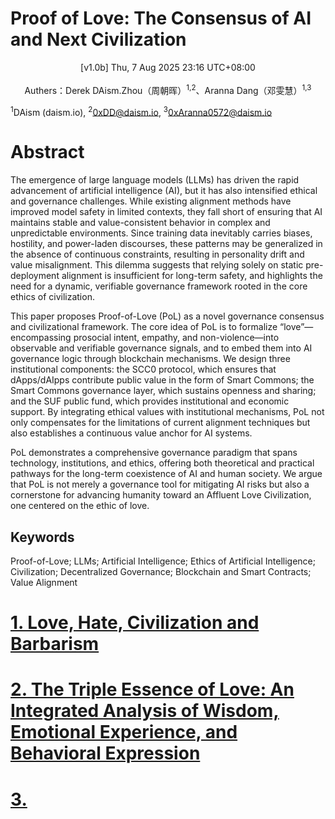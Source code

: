 # Proof of Love: The Consensus of AI and Next Civilization

<center>[v1.0b] Thu, 7 Aug 2025 23:16 UTC+08:00</center>
<br>
<center>Authers：Derek DAism.Zhou（周朝晖）<sup>1,2</sup>、Aranna Dang（邓雯慧）<sup>1,3</sup></center>

<sup>1</sup>DAism (daism.io), <sup>2</sup>0xDD@daism.io, <sup>3</sup>0xAranna0572@daism.io

# Abstract

The emergence of large language models (LLMs) has driven the rapid advancement of artificial intelligence (AI), but it has also intensified ethical and governance challenges. While existing alignment methods have improved model safety in limited contexts, they fall short of ensuring that AI maintains stable and value-consistent behavior in complex and unpredictable environments. Since training data inevitably carries biases, hostility, and power-laden discourses, these patterns may be generalized in the absence of continuous constraints, resulting in personality drift and value misalignment. This dilemma suggests that relying solely on static pre-deployment alignment is insufficient for long-term safety, and highlights the need for a dynamic, verifiable governance framework rooted in the core ethics of civilization.

This paper proposes Proof-of-Love (PoL) as a novel governance consensus and civilizational framework. The core idea of PoL is to formalize “love”—encompassing prosocial intent, empathy, and non-violence—into observable and verifiable governance signals, and to embed them into AI governance logic through blockchain mechanisms. We design three institutional components: the SCC0 protocol, which ensures that dApps/dAIpps contribute public value in the form of Smart Commons; the Smart Commons governance layer, which sustains openness and sharing; and the SUF public fund, which provides institutional and economic support. By integrating ethical values with institutional mechanisms, PoL not only compensates for the limitations of current alignment techniques but also establishes a continuous value anchor for AI systems.

PoL demonstrates a comprehensive governance paradigm that spans technology, institutions, and ethics, offering both theoretical and practical pathways for the long-term coexistence of AI and human society. We argue that PoL is not merely a governance tool for mitigating AI risks but also a cornerstone for advancing humanity toward an Affluent Love Civilization, one centered on the ethic of love.

## Keywords

Proof-of-Love; LLMs; Artificial Intelligence; Ethics of Artificial Intelligence; Civilization; Decentralized Governance; Blockchain and Smart Contracts; Value Alignment

# [1. Love, Hate, Civilization and Barbarism](https://github.com/Aranna-0572/Proof-of-Love/blob/main/english/chap1.md)

# [2. The Triple Essence of Love: An Integrated Analysis of Wisdom, Emotional Experience, and Behavioral Expression](https://github.com/Aranna-0572/Proof-of-Love/blob/main/english/chap2.md)

# [3. ](https://github.com/Aranna-0572/Proof-of-Love/tree/main/english)

